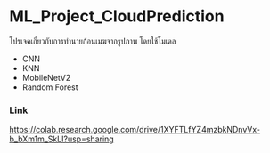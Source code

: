 # ML_Project_CloudPrediction

โปรเจคเกี่ยวกับการทำนายก้อนเมฆจากรูปภาพ โดยใช้โมเดล 
- CNN
- KNN
- MobileNetV2
- Random Forest

### Link 
https://colab.research.google.com/drive/1XYFTLfYZ4mzbkNDnvVx-b_bXm1m_SkLI?usp=sharing
